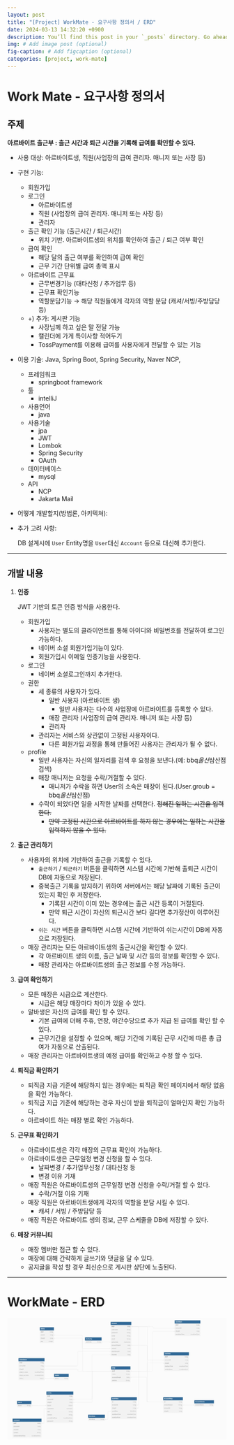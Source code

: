 ```yaml
---
layout: post
title: "[Project] WorkMate - 요구사항 정의서 / ERD"
date: 2024-03-13 14:32:20 +0900
description: You’ll find this post in your `_posts` directory. Go ahead and edit it and re-build the site to see your changes. # Add post description (optional)
img: # Add image post (optional)
fig-caption: # Add figcaption (optional)
categories: [project, work-mate]
---
```

# Work Mate - 요구사항 정의서
## 주제

**아르바이트 출근부 : 출근 시간과 퇴근 시간을 기록해 급여를 확인할 수 있다.**

- 사용 대상: 아르바이트생, 직원(사업장의 급여 관리자. 매니저 또는 사장 등)
- 구현 기능:
    - 회원가입
    - 로그인
        - 아르바이트생
        - 직원 (사업장의 급여 관리자. 매니저 또는 사장 등)
        - 관리자
    - 출근 확인 기능 (출근시간 / 퇴근시간)
        - 위치 기반. 아르바이트생의 위치를 확인하여 출근 / 퇴근 여부 확인
    - 급여 확인
        - 해당 달의 출근 여부를 확인하여 급여 확인
        - 근무 기간 단위별 급여 총액 표시
    - 아르바이트 근무표
        - 근무변경기능 (대타신청 / 추가업무 등)
        - 근무표 확인기능
        - 역할분담기능 → 해당 직원들에게 각자의 역할 분담 (캐셔/서빙/주방담당 등)
    - +) 추가: 게시판 기능
        - 사장님께 하고 싶은 말 전달 가능
        - 캘린더에 가게 특이사항 적어두기
        - TossPayment를 이용해 급여를 사용자에게 전달할 수 있는 기능
- 이용 기술: Java, Spring Boot, Spring Security, Naver NCP,
    - 프레임워크
        - springboot framework
    - 툴
        - intelliJ
    - 사용언어
        - java
    - 사용기술
        - jpa
        - JWT
        - Lombok
        - Spring Security
        - OAuth
    - 데이터베이스
        - mysql
    - API
        - NCP
        - Jakarta Mail
- 어떻게 개발할지(방법론, 아키텍쳐):

- 추가 고려 사항:

  DB 설계시에 `User` Entity명을 `User`대신 `Account` 등으로 대신해 추가한다.


---

## 개발 내용

1. **인증**

   JWT 기반의 토큰 인증 방식을 사용한다.

    - 회원가입
        - 사용자는 별도의 클라이언트를 통해 아이디와 비밀번호를 전달하여 로그인 가능하다.
        - 네이버 소셜 회원가입기능이 있다.
        - 회원가입시 이메일 인증기능을 사용한다.
    - 로그인
        - 네이버 소셜로그인까지 추가한다.
    - 권한
        - 세 종류의 사용자가 있다.
            - 일반 사용자 (아르바이트 생)
                - 일반 사용자는 다수의 사업장에 아르바이트를 등록할 수 있다.
            - 매장 관리자 (사업장의 급여 관리자. 매니저 또는 사장 등)
            - 관리자
        - 관리자는 서비스와 상관없이 고정된 사용자이다.
            - 다른 회원가입 과정을 통해 만들어진 사용자는 관리자가 될 수 없다.
    - profile
        - 일반 사용자는 자신의 일자리를 검색 후 요청을 보낸다.(예: bbq*울산*삼산점 검색)
        - 매장 매니저는 요청을 수락/거절할 수 있다.
            - 매니저가 수락을 하면 User의 소속은 매장이 된다.(User.groub = bbq*울산*삼산점)
        - 수락이 되었다면 일을 시작한 날짜를 선택한다. ~~정해진 일하는 시간을 입력한다.~~
            - ~~만약 고정된 시간으로 아르바이트를 하지 않는 경우에는 일하는 시간을 입력하지 않을 수 있다.~~

2. **출근 관리하기**
    - 사용자의 위치에 기반하여 출근을 기록할 수 있다.
        - `출근하기` / `퇴근하기` 버튼을 클릭하면 시스템 시간에 기반해 출퇴근 시간이 DB에 자동으로 저장된다.
        - 중복출근 기록을 방지하기 위하여 서버에서는 해당 날짜에 기록된 출근이 있는지 확인 후 저장한다.
            - 기록된 시간이 이미 있는 경우에는 출근 시간 등록이 거절된다.
            - 만약 퇴근 시간이 자신의 퇴근시간 보다 길다면 추가정산이 이루어진다.
        - `쉬는 시간`  버튼을 클릭하면 시스템 시간에 기반하여 쉬는시간이 DB에 자동으로 저장된다.
    - 매장 관리자는 모든 아르바이트생의 출근시간을 확인할 수 있다.
        - 각 아르바이트 생의 이름, 출근 날짜 및 시간 등의 정보를 확인할 수 있다.
        - 매장 관리자는 아르바이트생의 출근 정보를 수정 가능하다.

3. **급여 확인하기**
    - 모든 매장은 시급으로 계산한다.
        - 시급은 해당 매장마다 차이가 있을 수 있다.
    - 알바생은 자신의 급여를 확인 할 수 있다.
        - 기본 급여에 더해 주휴, 연장, 야간수당으로 추가 지급 된 급여를 확인 할 수 있다.
        - 근무기간을 설정할 수 있으며, 해당 기간에 기록된 근무 시간에 따른 총 급여가 자동으로 산출된다.
    - 매장 관리자는 아르바이트생의 예정 급여를 확인하고 수정 할 수 있다.

4. **퇴직금 확인하기**
    - 퇴직금 지급 기준에 해당하지 않는 경우에는 퇴직금 확인 페이지에서 해당 없음을 확인 가능하다.
    - 퇴직금 지급 기준에 해당하는 경우 자신이 받을 퇴직금이 얼마인지 확인 가능하다.
    - 아르바이트 하는 매장 별로 확인 가능하다.

5. **근무표 확인하기**
    - 아르바이트생은 각각 매장의 근무표 확인이 가능하다.
    - 아르바이트생은 근무일정 변경 신청을 할 수 있다.
        - 날짜변경 / 추가업무신청 / 대타신청 등
        - 변경 이유 기재
    - 매장 직원은 아르바이트생의 근무일정 변경 신청을 수락/거절 할 수 있다.
        - 수락/거절 이유 기재
    - 매장 직원은 아르바이트생에게 각자의 역할을 분담 시킬 수 있다.
        - 캐셔 / 서빙 / 주방담당 등
    - 매장 직원은 아르바이트 생의 정보, 근무 스케줄을 DB에 저장할 수 있다.

1. **매장 커뮤니티**
    - 매장 멤버만 접근 할 수 있다.
    - 매장에 대해 간략하게 글쓰기와 댓글을 달 수 있다.
    - 공지글을 작성 할 경우 최신순으로 게시판 상단에 노출된다.

---

# WorkMate - ERD
![img.png](/assets/img/posts/project/work-mate/erd/Untitled.jpg)
